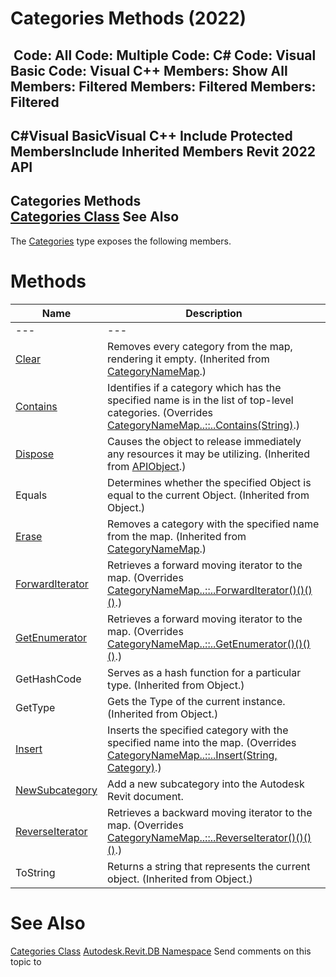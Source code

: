 # Categories Methods (2022)

﻿
 Code: All Code: Multiple Code: C# Code: Visual Basic Code: Visual C++  Members: Show All Members: Filtered Members: Filtered Members: Filtered   
---  
C#Visual BasicVisual C++
Include Protected MembersInclude Inherited Members
Revit 2022 API  
---  
Categories Methods  
[Categories Class](6708af38-6a62-ead0-88ff-c68bedd88ffe.md "Categories Class") See Also  
---  
The [Categories](6708af38-6a62-ead0-88ff-c68bedd88ffe.md "Categories Class") type exposes the following members.
# Methods
| Name | Description |
| --- | --- |
| --- | --- | --- |
| [Clear](af97ab30-831f-2dcb-73a3-5cc3ad59025c.md "Clear Method") | Removes every category from the map, rendering it empty. (Inherited from [CategoryNameMap](d452bf69-eef2-2d6c-1e8d-cc059c0fe513.md "CategoryNameMap Class").) |
| [Contains](26ed0ffb-eeeb-7be1-4979-ac917eac698e.md "Contains Method") | Identifies if a category which has the specified name is in the list of top-level categories. (Overrides [CategoryNameMap..::..Contains(String)](c68e9029-e9a2-5d72-6ec6-26c8783d3bad.md "Contains Method").) |
| [Dispose](7c03212a-b587-1c89-3912-efea0d2619c5.md "Dispose Method") | Causes the object to release immediately any resources it may be utilizing. (Inherited from [APIObject](beb86ef5-39ad-3f0d-0cd9-0c929387a2bb.md "APIObject Class").) |
| Equals | Determines whether the specified Object is equal to the current Object. (Inherited from Object.) |
| [Erase](a5b7531a-a899-2e24-c18c-8b4b372b0b55.md "Erase Method") | Removes a category with the specified name from the map. (Inherited from [CategoryNameMap](d452bf69-eef2-2d6c-1e8d-cc059c0fe513.md "CategoryNameMap Class").) |
| [ForwardIterator](7d7f07c1-c704-9a6a-bb5a-53727cdc883b.md "ForwardIterator Method") | Retrieves a forward moving iterator to the map. (Overrides [CategoryNameMap..::..ForwardIterator()()()()](8dbe2846-e5c2-709d-55d8-eddb1ca17c6e.md "ForwardIterator Method").) |
| [GetEnumerator](e3fae454-0b81-94dc-b5e2-5209d73fa6d2.md "GetEnumerator Method") | Retrieves a forward moving iterator to the map. (Overrides [CategoryNameMap..::..GetEnumerator()()()()](f7eb867b-e9c8-1a42-3d34-f082bfa48583.md "GetEnumerator Method").) |
| GetHashCode | Serves as a hash function for a particular type.  (Inherited from Object.) |
| GetType | Gets the Type of the current instance. (Inherited from Object.) |
| [Insert](4dab9242-c529-b837-1464-496cee3b14a5.md "Insert Method") | Inserts the specified category with the specified name into the map. (Overrides [CategoryNameMap..::..Insert(String, Category)](18ff0437-a581-9cf3-ed34-c8d0e8e4337c.md "Insert Method").) |
| [NewSubcategory](aba44eba-9882-54cb-fe52-30553a684c34.md "NewSubcategory Method") | Add a new subcategory into the Autodesk Revit document. |
| [ReverseIterator](65147b61-2771-bedf-a3b4-0a7e99292fa1.md "ReverseIterator Method") | Retrieves a backward moving iterator to the map. (Overrides [CategoryNameMap..::..ReverseIterator()()()()](243317ae-9a4e-7bc2-57e1-5efddfaeaab6.md "ReverseIterator Method").) |
| ToString | Returns a string that represents the current object. (Inherited from Object.) |

# See Also
[Categories Class](6708af38-6a62-ead0-88ff-c68bedd88ffe.md "Categories Class")
[Autodesk.Revit.DB Namespace](87546ba7-461b-c646-cbb1-2cb8f5bff8b2.md "Autodesk.Revit.DB Namespace")
Send comments on this topic to 